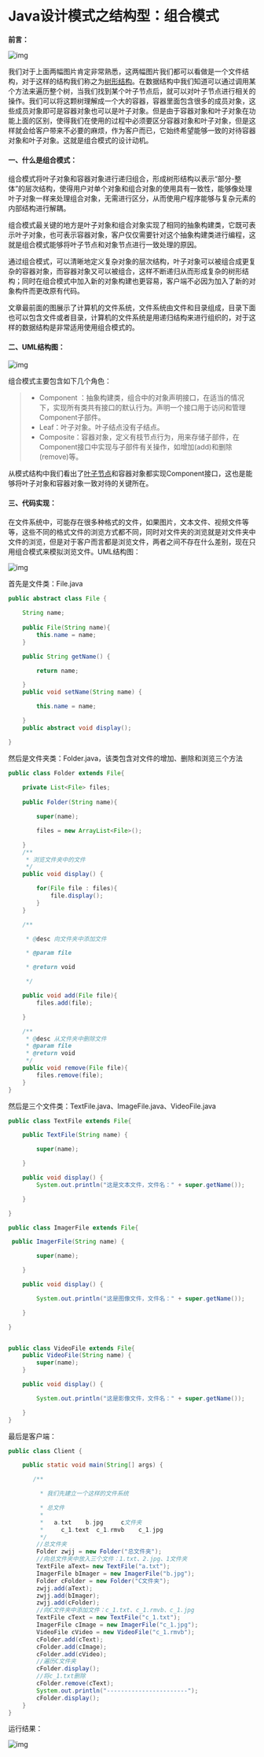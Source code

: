 # Java设计模式之结构型：组合模式

**前言：**

![img](http://hsy.sylianxizhuanyong.cn:9001/blog/20181102200711680.jpg)

​    我们对于上面两幅图片肯定非常熟悉，这两幅图片我们都可以看做是一个文件结构，对于这样的结构我们称之为[树形结构](https://so.csdn.net/so/search?q=树形结构&spm=1001.2101.3001.7020)。在数据结构中我们知道可以通过调用某个方法来遍历整个树，当我们找到某个叶子节点后，就可以对叶子节点进行相关的操作。我们可以将这颗树理解成一个大的容器，容器里面包含很多的成员对象，这些成员对象即可是容器对象也可以是叶子对象。但是由于容器对象和叶子对象在功能上面的区别，使得我们在使用的过程中必须要区分容器对象和叶子对象，但是这样就会给客户带来不必要的麻烦，作为客户而已，它始终希望能够一致的对待容器对象和叶子对象。这就是组合模式的设计动机。



#### 一、什么是组合模式：

​    组合模式将叶子对象和容器对象进行递归组合，形成树形结构以表示“部分-整体”的层次结构，使得用户对单个对象和组合对象的使用具有一致性，能够像处理叶子对象一样来处理组合对象，无需进行区分，从而使用户程序能够与复杂元素的内部结构进行解耦。

​    组合模式最关键的地方是叶子对象和组合对象实现了相同的抽象构建类，它既可表示叶子对象，也可表示容器对象，客户仅仅需要针对这个抽象构建类进行编程，这就是组合模式能够将叶子节点和对象节点进行一致处理的原因。

​    通过组合模式，可以清晰地定义复杂对象的层次结构，叶子对象可以被组合成更复杂的容器对象，而容器对象又可以被组合，这样不断递归从而形成复杂的树形结构；同时在组合模式中加入新的对象构建也更容易，客户端不必因为加入了新的对象构件而更改原有代码。

​    文章最前面的图展示了计算机的文件系统，文件系统由文件和目录组成，目录下面也可以包含文件或者目录，计算机的文件系统是用递归结构来进行组织的，对于这样的数据结构是非常适用使用组合模式的。



#### 二、UML结构图：

![img](http://hsy.sylianxizhuanyong.cn:9001/blog/20181102201058998.jpg)

组合模式主要包含如下几个角色：

> - Component ：抽象构建类，组合中的对象声明接口，在适当的情况下，实现所有类共有接口的默认行为。声明一个接口用于访问和管理Component子部件。
> - Leaf：叶子对象。叶子结点没有子结点。
> - Composite：容器对象，定义有枝节点行为，用来存储子部件，在Component接口中实现与子部件有关操作，如增加(add)和删除(remove)等。

从模式结构中我们看出了[叶子节点](https://so.csdn.net/so/search?q=叶子节点&spm=1001.2101.3001.7020)和容器对象都实现Component接口，这也是能够将叶子对象和容器对象一致对待的关键所在。



#### 三、代码实现：

​    在文件系统中，可能存在很多种格式的文件，如果图片，文本文件、视频文件等等，这些不同的格式文件的浏览方式都不同，同时对文件夹的浏览就是对文件夹中文件的浏览，但是对于客户而言都是浏览文件，两者之间不存在什么差别，现在只用组合模式来模拟浏览文件。UML结构图：

![img](http://hsy.sylianxizhuanyong.cn:9001/blog/20181102201222539.jpg)

首先是文件类：File.java

```java
public abstract class File {
    
    String name;
    
    public File(String name){
        this.name = name;
    }

    public String getName() {

        return name;

    }
    public void setName(String name) {

        this.name = name;

    }
    public abstract void display();

}
```

然后是文件夹类：Folder.java，该类包含对文件的增加、删除和浏览三个方法

```java
public class Folder extends File{
    
    private List<File> files;
    
    public Folder(String name){

        super(name);

        files = new ArrayList<File>();

    }
    /**
     * 浏览文件夹中的文件
     */
    public void display() {

        for(File file : files){
            file.display();
        }
    }

    /**

     * @desc 向文件夹中添加文件

     * @param file

     * @return void

     */

    public void add(File file){
        files.add(file);

    }

    /**
     * @desc 从文件夹中删除文件
     * @param file
     * @return void
     */
    public void remove(File file){
        files.remove(file);
    }
}
```

然后是三个文件类：TextFile.java、ImageFile.java、VideoFile.java

```java
public class TextFile extends File{

    public TextFile(String name) {

        super(name);

    }

    public void display() {
        System.out.println("这是文本文件，文件名：" + super.getName());

    }

}

public class ImagerFile extends File{

 public ImagerFile(String name) {

        super(name);

    }

    public void display() {

        System.out.println("这是图像文件，文件名：" + super.getName());

    }

}


public class VideoFile extends File{
    public VideoFile(String name) {
        super(name);
    }

    public void display() {

        System.out.println("这是影像文件，文件名：" + super.getName());

    }
}
```

最后是客户端：

```java
public class Client {

    public static void main(String[] args) {

       /**

         * 我们先建立一个这样的文件系统

         * 总文件
         *                  
         *   a.txt    b.jpg     c文件夹              
         *     c_1.text  c_1.rmvb    c_1.jpg                                                      
         */ 
        //总文件夹
        Folder zwjj = new Folder("总文件夹");
        //向总文件夹中放入三个文件：1.txt、2.jpg、1文件夹
        TextFile aText= new TextFile("a.txt");
        ImagerFile bImager = new ImagerFile("b.jpg");
        Folder cFolder = new Folder("C文件夹");
        zwjj.add(aText);
        zwjj.add(bImager);
        zwjj.add(cFolder);
        //向C文件夹中添加文件：c_1.txt、c_1.rmvb、c_1.jpg 
        TextFile cText = new TextFile("c_1.txt");
        ImagerFile cImage = new ImagerFile("c_1.jpg");
        VideoFile cVideo = new VideoFile("c_1.rmvb");
        cFolder.add(cText);
        cFolder.add(cImage);
        cFolder.add(cVideo);
        //遍历C文件夹
        cFolder.display();
        //将c_1.txt删除
        cFolder.remove(cText);
        System.out.println("-----------------------");
        cFolder.display();
    }
}
```

运行结果：

![img](http://hsy.sylianxizhuanyong.cn:9001/blog/201811022017414.jpg)